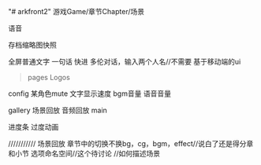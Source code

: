 "# arkfront2" 
游戏Game/章节Chapter/场景

语音


存档缩略图快照

全屏普通文字
一句话
快进
多伦对话，输入两个人名//不需要
基于移动端的ui

> pages
Logos

config
    某角色mute
    文字显示速度
    bgm音量
    语音音量

gallery
    场景回放
    音频回放
main

进度条
过度动画


///////////
场景回放
章节中的切换不换bg，cg，bgm，effect//说白了还是得分章和小节
选项命名空间//这个待讨论
//如何描述场景

